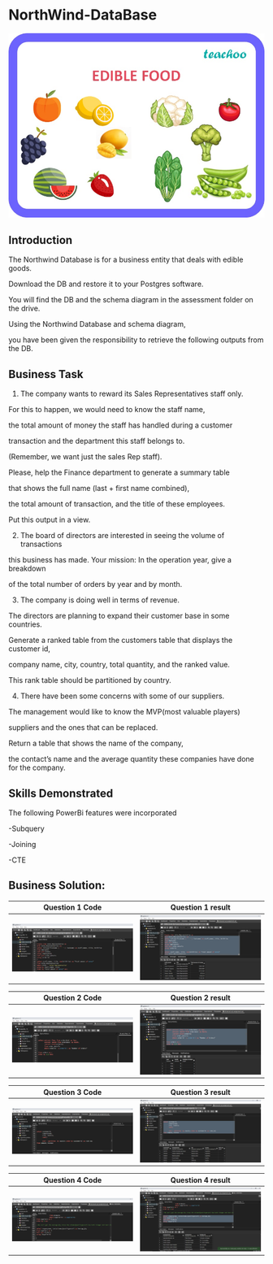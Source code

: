 # NorthWind-DataBase

![](edible-food---teachoo.jpg)

## Introduction

The Northwind Database is for a business entity that deals with edible goods. 

Download the DB and restore it to your Postgres software. 

You will find the DB and the schema diagram in the assessment folder on the drive. 

Using the Northwind Database and schema diagram, 

you have been given the responsibility to retrieve the following outputs from the DB.


## Business Task

1.	The company wants to reward its Sales Representatives staff only.

For this to happen, we would need to know the staff name,

the total amount of money the staff has handled during a customer

transaction and the department this staff belongs to.

(Remember, we want just the sales Rep staff).

Please, help the Finance department to generate a summary table

that shows the full name (last + first name combined),

the total amount of transaction, and the title of these employees.

Put this output in a view. 

2.	The board of directors are interested in seeing the volume of transactions

this business has made. Your mission: In the operation year, give a breakdown

of the total number of orders by year and by month.

3. The company is doing well in terms of revenue.

The directors are planning to expand their customer base in some countries.

Generate a ranked table from the customers table that displays the customer id,

company name, city, country, total quantity, and the ranked value.

This rank table should be partitioned by country.

4.	There have been some concerns with some of our suppliers.

The management would like to know the MVP(most valuable players)

suppliers and the ones that can be replaced.

Return a table that shows the name of the company,

the contact’s name and the average quantity these companies have done for the company.




## Skills Demonstrated

The following PowerBi features were incorporated

-Subquery

-Joining

-CTE


## Business Solution:

Question 1 Code            |      Question 1 result
:-------------------------:|:-----------------------:
![](Qst1code_image.png)    |  ![](Qst1res_image.png)        


Question 2 Code            |      Question 2 result
:-------------------------:|:-----------------------:
![](Qst2code_image.png)    |  ![](Qst2res_image.png)        


Question 3 Code            |      Question 3 result
:-------------------------:|:-----------------------:
![](Qst3code_image.png)    |  ![](Qst3res_image.png)        


Question 4 Code            |      Question 4 result
:-------------------------:|:-----------------------:
![](Qst4code_image.png)    |  ![](Qst4res_image.png)        








